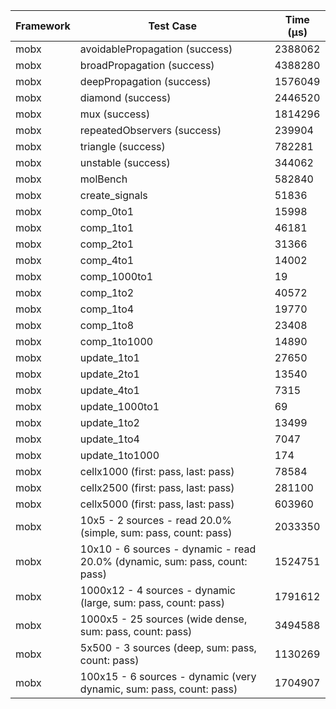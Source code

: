 | Framework | Test Case | Time (μs) |
| --- | --- | --- |
| mobx | avoidablePropagation (success) | 2388062 |
| mobx | broadPropagation (success) | 4388280 |
| mobx | deepPropagation (success) | 1576049 |
| mobx | diamond (success) | 2446520 |
| mobx | mux (success) | 1814296 |
| mobx | repeatedObservers (success) | 239904 |
| mobx | triangle (success) | 782281 |
| mobx | unstable (success) | 344062 |
| mobx | molBench | 582840 |
| mobx | create_signals | 51836 |
| mobx | comp_0to1 | 15998 |
| mobx | comp_1to1 | 46181 |
| mobx | comp_2to1 | 31366 |
| mobx | comp_4to1 | 14002 |
| mobx | comp_1000to1 | 19 |
| mobx | comp_1to2 | 40572 |
| mobx | comp_1to4 | 19770 |
| mobx | comp_1to8 | 23408 |
| mobx | comp_1to1000 | 14890 |
| mobx | update_1to1 | 27650 |
| mobx | update_2to1 | 13540 |
| mobx | update_4to1 | 7315 |
| mobx | update_1000to1 | 69 |
| mobx | update_1to2 | 13499 |
| mobx | update_1to4 | 7047 |
| mobx | update_1to1000 | 174 |
| mobx | cellx1000 (first: pass, last: pass) | 78584 |
| mobx | cellx2500 (first: pass, last: pass) | 281100 |
| mobx | cellx5000 (first: pass, last: pass) | 603960 |
| mobx | 10x5 - 2 sources - read 20.0% (simple, sum: pass, count: pass) | 2033350 |
| mobx | 10x10 - 6 sources - dynamic - read 20.0% (dynamic, sum: pass, count: pass) | 1524751 |
| mobx | 1000x12 - 4 sources - dynamic (large, sum: pass, count: pass) | 1791612 |
| mobx | 1000x5 - 25 sources (wide dense, sum: pass, count: pass) | 3494588 |
| mobx | 5x500 - 3 sources (deep, sum: pass, count: pass) | 1130269 |
| mobx | 100x15 - 6 sources - dynamic (very dynamic, sum: pass, count: pass) | 1704907 |
